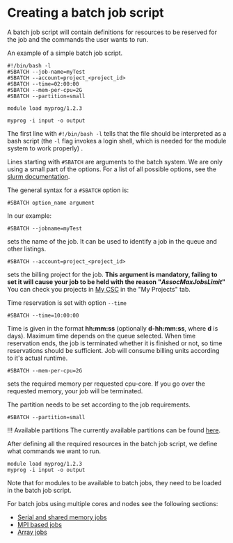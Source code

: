 # Creating a batch job script

A batch job script will contain definitions for resources to be reserved for
the job and the commands the user wants to run.

An example of a simple batch job script.

```
#!/bin/bash -l
#SBATCH --job-name=myTest
#SBATCH --account=project_<project_id>
#SBATCH --time=02:00:00
#SBATCH --mem-per-cpu=2G
#SBATCH --partition=small

module load myprog/1.2.3

myprog -i input -o output
```
The first line with `#!/bin/bash -l` tells that the file should be interpreted
as a bash script (the `-l` flag invokes a login shell, which is needed for the
module system to work properly) .

Lines starting with `#SBATCH` are arguments to the batch system.
We are only using a small part of the options. For a list of all possible
options, see the [slurm documentation](https://slurm.schedmd.com/srun.html).

The general syntax for a `#SBATCH` option is:

```
#SBATCH option_name argument
```

In our example:

```
#SBATCH --jobname=myTest
```

sets the name of the job. It can be used to identify a job in the queue and
other listings.

```
#SBATCH --account=project_<project_id>
```

sets the billing project for the job. **This argument is mandatory, failing to
set it will cause your job to be held with the reason "_AssocMaxJobsLimit_"**
You can check you projects in [My CSC](https://my.csc.fi) in the "My Projects"
tab.

Time reservation is set with option `--time`

```
#SBATCH --time=10:00:00
```

Time is given in the format __hh:mm:ss__ (optionally __d-hh:mm:ss__, where
__d__ is days). Maximum time depends on the queue selected. When time
reservation ends, the job is terminated whether it is finished or not, so time
reservations should be sufficient. Job will consume billing units according to
it's actual runtime.

```
#SBATCH --mem-per-cpu=2G
```

sets the required memory per requested cpu-core. If you go over the requested
memory, your job will be terminated.

The partition needs to be set according to the job requirements.
```
#SBATCH --partition=small
```

!!! Available partitions
    The currently available partitions can be found [here](batch-job-partitions.md).


After defining all the required resources in the batch job script, we define
what commands we want to run.

```
module load myprog/1.2.3
myprog -i input -o output
```

Note that for modules to be available to batch jobs, they need to be loaded in
the batch job script.

For batch jobs using multiple cores and nodes see the following sections:

- [Serial and shared memory jobs](serial-and-thread-based-batch-jobs.md)
- [MPI based jobs](mpi-batch-jobs.md)
- [Array jobs](array-jobs.md)
